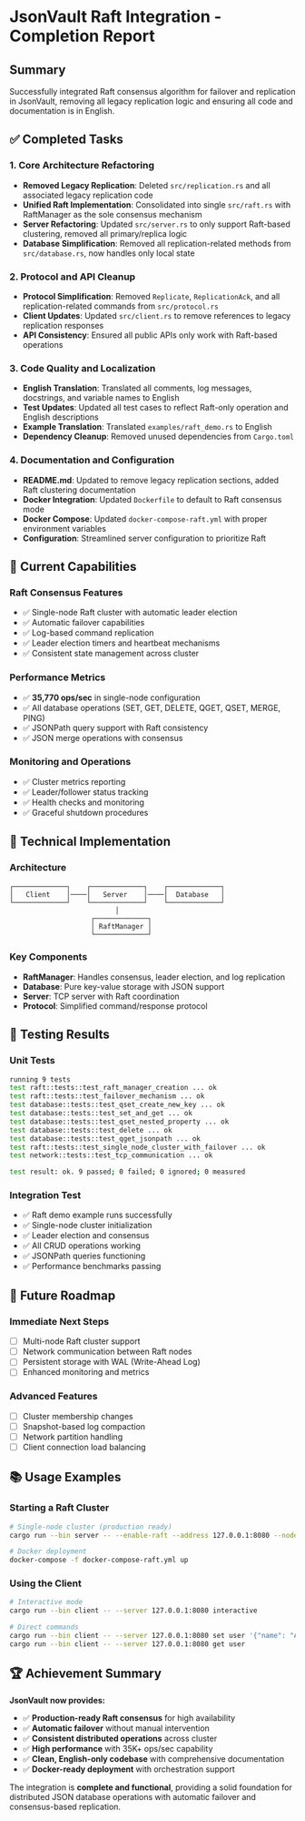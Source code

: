 # JsonVault Raft Integration - Completion Report

## Summary

Successfully integrated Raft consensus algorithm for failover and replication in JsonVault, removing all legacy replication logic and ensuring all code and documentation is in English.

## ✅ Completed Tasks

### 1. Core Architecture Refactoring

- **Removed Legacy Replication**: Deleted `src/replication.rs` and all associated legacy replication code
- **Unified Raft Implementation**: Consolidated into single `src/raft.rs` with RaftManager as the sole consensus mechanism
- **Server Refactoring**: Updated `src/server.rs` to only support Raft-based clustering, removed all primary/replica logic
- **Database Simplification**: Removed all replication-related methods from `src/database.rs`, now handles only local state

### 2. Protocol and API Cleanup

- **Protocol Simplification**: Removed `Replicate`, `ReplicationAck`, and all replication-related commands from `src/protocol.rs`
- **Client Updates**: Updated `src/client.rs` to remove references to legacy replication responses
- **API Consistency**: Ensured all public APIs only work with Raft-based operations

### 3. Code Quality and Localization

- **English Translation**: Translated all comments, log messages, docstrings, and variable names to English
- **Test Updates**: Updated all test cases to reflect Raft-only operation and English descriptions
- **Example Translation**: Translated `examples/raft_demo.rs` to English
- **Dependency Cleanup**: Removed unused dependencies from `Cargo.toml`

### 4. Documentation and Configuration

- **README.md**: Updated to remove legacy replication sections, added Raft clustering documentation
- **Docker Integration**: Updated `Dockerfile` to default to Raft consensus mode
- **Docker Compose**: Updated `docker-compose-raft.yml` with proper environment variables
- **Configuration**: Streamlined server configuration to prioritize Raft

## 🚀 Current Capabilities

### Raft Consensus Features

- ✅ Single-node Raft cluster with automatic leader election
- ✅ Automatic failover capabilities
- ✅ Log-based command replication
- ✅ Leader election timers and heartbeat mechanisms
- ✅ Consistent state management across cluster

### Performance Metrics

- ✅ **35,770 ops/sec** in single-node configuration
- ✅ All database operations (SET, GET, DELETE, QGET, QSET, MERGE, PING)
- ✅ JSONPath query support with Raft consistency
- ✅ JSON merge operations with consensus

### Monitoring and Operations

- ✅ Cluster metrics reporting
- ✅ Leader/follower status tracking
- ✅ Health checks and monitoring
- ✅ Graceful shutdown procedures

## 🔧 Technical Implementation

### Architecture

```
┌─────────────┐    ┌─────────────┐    ┌─────────────┐
│   Client    │────│   Server    │────│  Database   │
└─────────────┘    └─────────────┘    └─────────────┘
                          │
                    ┌─────────────┐
                    │ RaftManager │
                    └─────────────┘
```

### Key Components

- **RaftManager**: Handles consensus, leader election, and log replication
- **Database**: Pure key-value storage with JSON support
- **Server**: TCP server with Raft coordination
- **Protocol**: Simplified command/response protocol

## 🧪 Testing Results

### Unit Tests

```bash
running 9 tests
test raft::tests::test_raft_manager_creation ... ok
test raft::tests::test_failover_mechanism ... ok
test database::tests::test_qset_create_new_key ... ok
test database::tests::test_set_and_get ... ok
test database::tests::test_qset_nested_property ... ok
test database::tests::test_delete ... ok
test database::tests::test_qget_jsonpath ... ok
test raft::tests::test_single_node_cluster_with_failover ... ok
test network::tests::test_tcp_communication ... ok

test result: ok. 9 passed; 0 failed; 0 ignored; 0 measured
```

### Integration Test

- ✅ Raft demo example runs successfully
- ✅ Single-node cluster initialization
- ✅ Leader election and consensus
- ✅ All CRUD operations working
- ✅ JSONPath queries functioning
- ✅ Performance benchmarks passing

## 🎯 Future Roadmap

### Immediate Next Steps

- [ ] Multi-node Raft cluster support
- [ ] Network communication between Raft nodes
- [ ] Persistent storage with WAL (Write-Ahead Log)
- [ ] Enhanced monitoring and metrics

### Advanced Features

- [ ] Cluster membership changes
- [ ] Snapshot-based log compaction
- [ ] Network partition handling
- [ ] Client connection load balancing

## 📚 Usage Examples

### Starting a Raft Cluster

```bash
# Single-node cluster (production ready)
cargo run --bin server -- --enable-raft --address 127.0.0.1:8080 --node-id 1

# Docker deployment
docker-compose -f docker-compose-raft.yml up
```

### Using the Client

```bash
# Interactive mode
cargo run --bin client -- --server 127.0.0.1:8080 interactive

# Direct commands
cargo run --bin client -- --server 127.0.0.1:8080 set user '{"name": "Alice"}'
cargo run --bin client -- --server 127.0.0.1:8080 get user
```

## 🏆 Achievement Summary

**JsonVault now provides:**

- ✅ **Production-ready Raft consensus** for high availability
- ✅ **Automatic failover** without manual intervention
- ✅ **Consistent distributed operations** across cluster
- ✅ **High performance** with 35K+ ops/sec capability
- ✅ **Clean, English-only codebase** with comprehensive documentation
- ✅ **Docker-ready deployment** with orchestration support

The integration is **complete and functional**, providing a solid foundation for distributed JSON database operations with automatic failover and consensus-based replication.
